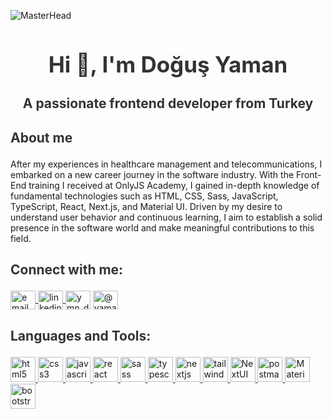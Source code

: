 ![MasterHead](https://www.talentcoders.co/wp-content/uploads/2023/07/front-end.jpeg)
<h1 align="center" style="color: #333; font-size: 2.5em">
      Hi 👋, I'm Doğuş Yaman
    </h1>
    <h3 align="center" style="color: #333; font-size: 1.5em">
      A passionate frontend developer from Turkey
    </h3>
    <h3 align="left" style="color: #333; font-size: 1.5em">About me</h3>
    <p>
      After my experiences in healthcare management and telecommunications, I
      embarked on a new career journey in the software industry. With the
      Front-End training I received at OnlyJS Academy, I gained in-depth
      knowledge of fundamental technologies such as HTML, CSS, Sass, JavaScript,
      TypeScript, React, Next.js, and Material UI. Driven by my desire to
      understand user behavior and continuous learning, I aim to establish a
      solid presence in the software world and make meaningful contributions to
      this field.
    </p>
    <h3 align="left" style="color: #333; font-size: 1.5em">Connect with me:</h3>
    <p align="left">
      <a href="mailto:yamanyamandogus251@gmail.com" target="blank">
        <img
          align="center"
          src="https://cdn.jsdelivr.net/gh/devicons/devicon/icons/google/google-original.svg"
          alt="email"
          height="30"
          width="40"
        />
      </a>
      <a href="https://www.linkedin.com/in/dogusyaman/" target="blank">
        <img
          align="center"
          src="https://cdn.jsdelivr.net/gh/devicons/devicon/icons/linkedin/linkedin-original.svg"
          alt="linkedin"
          height="30"
          width="40"
        />
      </a>
      <a href="https://instagram.com/ymn_doguss" target="blank"
        ><img
          align="center"
          src="https://raw.githubusercontent.com/rahuldkjain/github-profile-readme-generator/master/src/images/icons/Social/instagram.svg"
          alt="ymn_doguss"
          height="30"
          width="40"
      /></a>
      <a href="https://medium.com/@yamandogus251" target="blank"
        ><img
          align="center"
          src="https://raw.githubusercontent.com/rahuldkjain/github-profile-readme-generator/master/src/images/icons/Social/medium.svg"
          alt="@yamandogus"
          height="30"
          width="40"
      /></a>
    </p>
    <h3 align="left" style="color: #333; font-size: 1.5em">
      Languages and Tools:
    </h3>
    <p align="left">
      <a href="https://www.w3.org/html/" target="_blank" rel="noreferrer">
        <img
          src="https://cdn.jsdelivr.net/gh/devicons/devicon/icons/html5/html5-original.svg"
          alt="html5"
          width="40"
          height="40"
        />
      </a>
      <a href="https://www.w3schools.com/css/" target="_blank" rel="noreferrer">
        <img
          src="https://cdn.jsdelivr.net/gh/devicons/devicon/icons/css3/css3-original.svg"
          alt="css3"
          width="40"
          height="40"
        />
      </a>
      <a
        href="https://developer.mozilla.org/en-US/docs/Web/JavaScript"
        target="_blank"
        rel="noreferrer"
      >
        <img
          src="https://cdn.jsdelivr.net/gh/devicons/devicon/icons/javascript/javascript-original.svg"
          alt="javascript"
          width="40"
          height="40"
        />
      </a>
      <a href="https://reactjs.org/" target="_blank" rel="noreferrer">
        <img
          src="https://cdn.jsdelivr.net/gh/devicons/devicon/icons/react/react-original.svg"
          alt="react"
          width="40"
          height="40"
        />
      </a>
      <a href="https://sass-lang.com" target="_blank" rel="noreferrer">
        <img
          src="https://cdn.jsdelivr.net/gh/devicons/devicon/icons/sass/sass-original.svg"
          alt="sass"
          width="40"
          height="40"
        />
      </a>
      <a
        href="https://www.typescriptlang.org/"
        target="_blank"
        rel="noreferrer"
      >
        <img
          src="https://cdn.jsdelivr.net/gh/devicons/devicon/icons/typescript/typescript-original.svg"
          alt="typescript"
          width="40"
          height="40"
        />
      </a>
      <a href="https://nextjs.org/" target="_blank" rel="noreferrer">
        <img
          src="https://cdn.jsdelivr.net/gh/devicons/devicon/icons/nextjs/nextjs-original.svg"
          alt="nextjs"
          width="40"
          height="40"
        />
      </a>
      <a href="https://tailwindcss.com/" target="_blank" rel="noreferrer">
        <img
          src="https://cdn.jsdelivr.net/gh/devicons/devicon/icons/tailwindcss/tailwindcss-original.svg"
          alt="tailwindcss"
          width="40"
          height="40"
        />
      </a>
      <a href="https://nextui.org/" target="_blank" rel="noreferrer">
        <img
          src="https://nextui.org/favicon.ico"
          alt="NextUI"
          width="40"
          height="40"
        />
      </a>
      <a href="https://www.postman.com/" target="_blank" rel="noreferrer">
        <img
          src="https://cdn.jsdelivr.net/gh/devicons/devicon/icons/postman/postman-original.svg"
          alt="postman"
          width="40"
          height="40"
        />
      </a>
      <a href="https://mui.com/" target="_blank" rel="noreferrer">
        <img
          src="https://mui.com/static/logo.svg"
          alt="Material UI"
          width="40"
          height="40"
        />
      </a>
      <a href="https://getbootstrap.com" target="_blank" rel="noreferrer">
        <img
          src="https://cdn.jsdelivr.net/gh/devicons/devicon/icons/bootstrap/bootstrap-original.svg"
          alt="bootstrap"
          width="40"
          height="40"
        />
      </a>
    </p>



